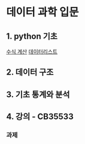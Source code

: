 # 데이터 과학 입문

## 1. python 기초
[수식 계산](notebooks/python/01_calculate.ipynb)
[데이터리스트](notebooks/python/02_data_list.ipynb)
## 2. 데이터 구조

## 3. 기초 통계와 분석

## 4. 강의 - CB35533

### 과제
